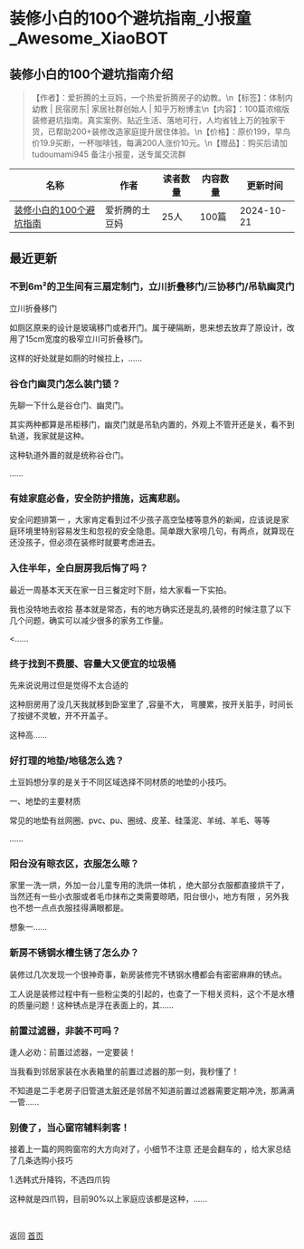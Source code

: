 # 装修小白的100个避坑指南_小报童_Awesome_XiaoBOT

## 装修小白的100个避坑指南介绍
> 【作者】：爱折腾的土豆妈，一个热爱折腾房子的幼教。\n【标签】：体制内幼教 | 民宿房东| 家居社群创始人 | 知乎万粉博主\n【内容】：100篇浓缩版装修避坑指南。真实案例、贴近生活、落地可行，人均省钱上万的独家干货，已帮助200+装修改造家庭提升居住体验。\n【价格】：原价199，早鸟价19.9买断，一杯咖啡钱，每满200人涨价10元。\n【赠品】：购买后请加tudoumami945 备注小报童，送专属交流群  
  


|名称|作者|读者数量|内容数量|更新时间|
|---|---|---|---|---|
|[装修小白的100个避坑指南](https://xiaobot.net/p/zhuangxiubikeng?refer=9c3f1c95-a052-465a-9902-f6d75080262a)|爱折腾的土豆妈|25人|100篇|2024-10-21|

## 最近更新
### 不到6m²的卫生间有三扇定制门，立川折叠移门/三协移门/吊轨幽灵门

立川折叠移门

如厕区原来的设计是玻璃移门或者开门。属于硬隔断，思来想去放弃了原设计，改用了15cm宽度的极窄立川可折叠移门。

这样的好处就是如厕的时候拉上，......

### 谷仓门幽灵门怎么装门锁？

先聊一下什么是谷仓门、幽灵门。

其实两种都算是吊柜移门，幽灵门就是吊轨内置的，外观上不管开还是关，看不到轨道，我家就是这种。

这种轨道外置的就是统称谷仓门。

......

### 有娃家庭必备，安全防护措施，远离悲剧。

安全问题排第一
，大家肯定看到过不少孩子高空坠楼等意外的新闻，应该说是家庭环境里特别容易发生和忽视的安全隐患。简单跟大家唠几句，有两点，就算现在还没孩子，但必须在装修时就要考虑进去。

### 入住半年，全白厨房我后悔了吗？

最近一周基本天天在家一日三餐定时下厨，给大家看一下实拍。

我也没特地去收拾 基本就是常态，有的地方确实还是乱的,装修的时候注意了以下几个问题，确实可以减少很多的家务工作量。

<......

### 终于找到不费腰、容量大又便宜的垃圾桶

先来说说用过但是觉得不太合适的

这种厨房用了没几天我就移到卧室里了 ,容量不大， 弯腰累，按开关脏手，时间长了按键不灵敏，开不开盖子。

这种高......

### 好打理的地垫/地毯怎么选？

土豆妈想分享的是关于不同区域选择不同材质的地垫的小技巧。

一、地垫的主要材质

常见的地垫有丝网圈、pvc、pu、圈绒、皮革、硅藻泥、羊绒、羊毛、等等

......

### 阳台没有晾衣区，衣服怎么晾？

家里一洗一烘，外加一台儿童专用的洗烘一体机 ，绝大部分衣服都直接烘干了，当然还有一些小衣服或者毛巾抹布之类需要晾晒，阳台很小，地方有限
，另外我也不想一点点衣服挂得满眼都是。

想象一......

### 新房不锈钢水槽生锈了怎么办？

装修过几次发现一个很神奇事，新房装修完不锈钢水槽都会有密密麻麻的锈点。

工人说是装修过程中有一些粉尘类的引起的，也查了一下相关资料，这个不是水槽的质量问题！这种锈点是浮在表面上的，其......

### 前置过滤器，非装不可吗？

逢人必劝：前置过滤器，一定要装！

当我看到邻居家装在水表箱里的前置过滤器的那一刻，我秒懂了！

不知道是二手老房子旧管道太脏还是邻居不知道前置过滤器需要定期冲洗，那满满一管......

### 别傻了，当心窗帘辅料刺客！

接着上一篇的网购窗帘的大方向对了，小细节不注意 还是会翻车的 ，给大家总结了几条选购小技巧

1.选韩式升降钩，不选四爪钩

这种就是四爪钩，目前90%以上家庭应该都是这种，......


<a href="https://github.com/Reno9527/awesome-xiaobot" style="color: white; text-decoration: none;">awesome-xiaobot</a>

返回 [首页](../README.md)
